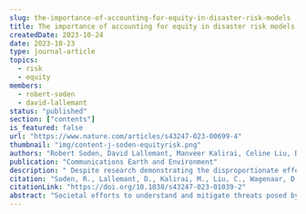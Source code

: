 ```yaml
---
slug: the-importance-of-accounting-for-equity-in-disaster-risk-models
title: The importance of accounting for equity in disaster risk models
createdDate: 2023-10-24
date: 2023-10-23
type: journal-article
topics:
  - risk
  - equity
members:
  - robert-soden
  - david-lallemant
status: "published"
section: ["contents"]
is_featured: false
url: "https://www.nature.com/articles/s43247-023-00699-4"
thumbnail: "img/content-j-soden-equityrisk.png"
authors: "Robert Soden, David Lallemant, Manveer Kalirai, Celine Liu, Dennis Wagenaar, Sophia Jit"
publication: "Communications Earth and Environment"
description: " Despite research demonstrating the disproportionate effects of disasters on vulnerable groups, current risk modeling approaches lack robust methods to account for such equity concerns. Consequently, efforts to develop evidence-based disaster risk management interventions may lack awareness of differential risks in the settings where they are applied. Here, we draw on the relevant literature to develop a typology for characterizing current approaches to incorporating equity into risk modeling."
citation: "Soden, R., Lallemant, D., Kalirai, M., Liu, C., Wagenaar, D., & Jit, S. (2023). The importance of accounting for equity in disaster risk models. Communications Earth & Environment, 4(1), Article 1. "
citationLink: "https://doi.org/10.1038/s43247-023-01039-2"
abstract: "Societal efforts to understand and mitigate threats posed by hazards are often informed by complex disaster risk models. Despite research demonstrating the disproportionate effects of disasters on vulnerable groups, current risk modeling approaches lack robust methods to account for such equity concerns. Consequently, efforts to develop evidence-based disaster risk management interventions may lack awareness of differential risks in the settings where they are applied. Here, we draw on the relevant literature to develop a typology for characterizing current approaches to incorporating equity into risk modeling. Using this typology, we then evaluated 69 risk assessments conducted by major international development organizations. We found that only ~ 28% of risk models attempt a quantitative evaluation of the differential impacts of disasters and climate change. We then used an equity-sensitive approach to reconstruct a recent risk assessment and show that important elements are missed when equity is excluded in disaster risk modeling."
---
```

